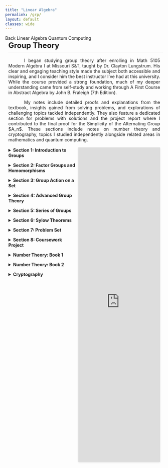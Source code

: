 ```yaml
---
title: "Linear Algebra"
permalink: /grp/
layout: default
classes: wide
---
```


<div class="learning-topnav">
  <a href="/learning/">Back</a>
  <a href="/linalg/">Linear Algebra</a>  
  <a href="/qc#">Quantum Computing</a>  
</div>

<style>
.text-block {
    margin-left: 2%;
    margin-right: 2%;
    text-align: justify;
    text-indent: 50px;
    margin-bottom: 1rem; /* Add space below */
}
h1 {
    all: unset; /* Reset all styles */
    display: block; /* Ensure it behaves like a block element */
    border-bottom: 0.5px solid #f5f5f5; /* Lighten the underline further */
    padding-bottom: 0.5rem; /* Add space between text and underline */
    font-size: 1.5rem; /* Adjust font size */
    font-weight: bold; /* Ensure it's bold */
    text-align: left; /* Align text to the left */
    margin-left: 2%; /* Align with text block */
    margin-bottom: 1rem; /* Add space below */
}
</style>
  <h1>Group Theory</h1>


<div class="text-block">
  <p>I began studying group theory after enrolling in Math 5105 Modern Algebra I at Missouri S&T, taught by <a href="https://sites.mst.edu/cjlungstrum/" style="text-decoration: none;">Dr. Clayton Lungstrum</a>. His clear and engaging teaching style made the subject both accessible and inspiring, and I consider him the best instructor I’ve had at this university. While the course provided a strong foundation, much of my deeper understanding came from self-study and working through <a href="https://edisciplinas.usp.br/pluginfile.php/5409004/mod_resource/content/2/John%20B.%20Fraleigh%2C%20Victor%20J.%20Katz%20-%20A%20first%20course%20in%20abstract%20algebra-Addison-Wesley%20%282003%29%20%281%29.pdf" style="text-decoration: none;">A First Course in Abstract Algebra by John B. Fraleigh (7th Edition)</a>.</p>
 
 <p>My notes include detailed proofs and explanations from the textbook, insights gained from solving problems, and explorations of challenging topics tackled independently. They also feature a dedicated section for problems with solutions and the project report where I contributed to the final proof for the Simplicity of the Alternating Group $A_n$. These sections include notes on number theory and cryptography, topics I studied independently alongside related areas in mathematics and quantum computing.</p>
</div>

<div class="content-container">
  <!-- Table of Contents -->
  <div id="toc-container">


  <details>
    <summary>Section 1: Introduction to Groups</summary>
    <ul>
      <li><a href="javascript:void(0)" onclick="loadPdfPage('https://soorajss1729.github.io/pdfjs/viewer.html?file=grp-qca2-1.pdf#page=3')">Introduction</a></li>
      <li><a href="javascript:void(0)" onclick="loadPdfPage('https://soorajss1729.github.io/pdfjs/viewer.html?file=grp-qca2-1.pdf#page=7')">Groups</a></li>
      <li><a href="javascript:void(0)" onclick="loadPdfPage('https://soorajss1729.github.io/pdfjs/viewer.html?file=grp-qca2-1.pdf#page=22')">Binary Operations</a></li>
      <li><a href="javascript:void(0)" onclick="loadPdfPage('https://soorajss1729.github.io/pdfjs/viewer.html?file=grp-qca2-1.pdf#page=26')">Properties of Groups</a></li>
      <li><a href="javascript:void(0)" onclick="loadPdfPage('https://soorajss1729.github.io/pdfjs/viewer.html?file=grp-qca2-1.pdf#page=39')">Three Groups</a></li>
      <li><a href="javascript:void(0)" onclick="loadPdfPage('https://soorajss1729.github.io/pdfjs/viewer.html?file=grp-qca2-1.pdf#page=57')">Subgroups</a></li>
      <li><a href="javascript:void(0)" onclick="loadPdfPage('https://soorajss1729.github.io/pdfjs/viewer.html?file=grp-qca2-1.pdf#page=64')">Nontrivial Subgroup of $(\mathbb{Z},+)$ is $m\mathbb{Z}$</a></li>
      <li><a href="javascript:void(0)" onclick="loadPdfPage('https://soorajss1729.github.io/pdfjs/viewer.html?file=grp-qca2-1.pdf#page=68')">Properties of Subgroups</a></li>
      <li><a href="javascript:void(0)" onclick="loadPdfPage('https://soorajss1729.github.io/pdfjs/viewer.html?file=grp-qca2-1.pdf#page=77')">Cyclic Groups</a></li>
      <li><a href="javascript:void(0)" onclick="loadPdfPage('https://soorajss1729.github.io/pdfjs/viewer.html?file=grp-qca2-2.pdf#page=3')">Cyclic Groups</a></li>
    </ul>
  </details>


  <details>
    <summary>Section 2: Factor Groups and Homomorphisms</summary>
    <ul>
      <li><a href="javascript:void(0)" onclick="loadPdfPage('https://soorajss1729.github.io/pdfjs/viewer.html?file=grp-note-2.pdf#page=1')">Finitely Generated Abelian Groups</a></li>
      <li><a href="javascript:void(0)" onclick="loadPdfPage('https://soorajss1729.github.io/pdfjs/viewer.html?file=grp-note-2.pdf#page=4')">Homomorphisms</a></li>
      <li><a href="javascript:void(0)" onclick="loadPdfPage('https://soorajss1729.github.io/pdfjs/viewer.html?file=grp-note-2.pdf#page=10')">Factor Groups</a></li>
      <li><a href="javascript:void(0)" onclick="loadPdfPage('https://soorajss1729.github.io/pdfjs/viewer.html?file=grp-note-2.pdf#page=16')">Fundamental Homomorphism Theorem</a></li>
      <li><a href="javascript:void(0)" onclick="loadPdfPage('https://soorajss1729.github.io/pdfjs/viewer.html?file=grp-note-2.pdf#page=23')">Converse of Lagrange's Theorem is False</a></li>
      <li><a href="javascript:void(0)" onclick="loadPdfPage('https://soorajss1729.github.io/pdfjs/viewer.html?file=grp-note-2.pdf#page=27')">Simple Groups</a></li>
      <li><a href="javascript:void(0)" onclick="loadPdfPage('https://soorajss1729.github.io/pdfjs/viewer.html?file=grp-note-2.pdf#page=29')">Maximal Normal Subgroup</a></li>
      <li><a href="javascript:void(0)" onclick="loadPdfPage('https://soorajss1729.github.io/pdfjs/viewer.html?file=grp-note-2.pdf#page=30')">Center and Commutator Subgroups</a></li>
    </ul>
  </details>

  <details>
    <summary>Section 3: Group Action on a Set</summary>
    <ul>
      <li><a href="javascript:void(0)" onclick="loadPdfPage('https://soorajss1729.github.io/pdfjs/viewer.html?file=grp-note-2.pdf#page=33')">G-Sets</a></li>
      <li><a href="javascript:void(0)" onclick="loadPdfPage('https://soorajss1729.github.io/pdfjs/viewer.html?file=grp-note-2.pdf#page=35')">Isotropy Subgroups</a></li>
      <li><a href="javascript:void(0)" onclick="loadPdfPage('https://soorajss1729.github.io/pdfjs/viewer.html?file=grp-note-2.pdf#page=40')">Application of G-Sets to Counting</a></li>
      <li><a href="javascript:void(0)" onclick="loadPdfPage('https://soorajss1729.github.io/pdfjs/viewer.html?file=grp-note-2.pdf#page=42')">Burnside's Formula</a></li>
    </ul>
  </details>

  <details>
    <summary>Section 4: Advanced Group Theory</summary>
    <ul>
      <li><a href="javascript:void(0)" onclick="loadPdfPage('https://soorajss1729.github.io/pdfjs/viewer.html?file=grp-note-3.pdf#page=1')">First Isomorphism Theorem</a></li>
      <li><a href="javascript:void(0)" onclick="loadPdfPage('https://soorajss1729.github.io/pdfjs/viewer.html?file=grp-note-3.pdf#page=4')">Join of Subgroups</a></li>
      <li><a href="javascript:void(0)" onclick="loadPdfPage('https://soorajss1729.github.io/pdfjs/viewer.html?file=grp-note-3.pdf#page=6')">Second Isomorphism Theorem</a></li>
      <li><a href="javascript:void(0)" onclick="loadPdfPage('https://soorajss1729.github.io/pdfjs/viewer.html?file=grp-note-3.pdf#page=10')">Third Isomorphism Theorem</a></li>
    </ul>
  </details>

  <details>
    <summary>Section 5: Series of Groups</summary>
    <ul>
      <li><a href="javascript:void(0)" onclick="loadPdfPage('https://soorajss1729.github.io/pdfjs/viewer.html?file=grp-note-3.pdf#page=13')">Normal(Subnormal) Series</a></li>
      <li><a href="javascript:void(0)" onclick="loadPdfPage('https://soorajss1729.github.io/pdfjs/viewer.html?file=grp-note-3.pdf#page=15')">Refinement of a Series</a></li>
      <li><a href="javascript:void(0)" onclick="loadPdfPage('https://soorajss1729.github.io/pdfjs/viewer.html?file=grp-note-3.pdf#page=16')">Butterfly Lemma</a></li>
      <li><a href="javascript:void(0)" onclick="loadPdfPage('https://soorajss1729.github.io/pdfjs/viewer.html?file=grp-note-3.pdf#page=17')">Schreier Theorem</a></li>
      <li><a href="javascript:void(0)" onclick="loadPdfPage('https://soorajss1729.github.io/pdfjs/viewer.html?file=grp-note-3.pdf#page=22')">Composition and Principal Series</a></li>
      <li><a href="javascript:void(0)" onclick="loadPdfPage('https://soorajss1729.github.io/pdfjs/viewer.html?file=grp-note-3.pdf#page=24')">Jordan-Holder Theorem</a></li>
    </ul>
  </details>

  <details>
    <summary>Section 6: Sylow Theorems</summary>
    <ul>
      <li><a href="javascript:void(0)" onclick="loadPdfPage('https://soorajss1729.github.io/pdfjs/viewer.html?file=grp-note-3.pdf#page=29')">Introduction</a></li>
      <li><a href="javascript:void(0)" onclick="loadPdfPage('https://soorajss1729.github.io/pdfjs/viewer.html?file=grp-note-3.pdf#page=33')">Cauchy's Theorem and p-Group</a></li>
      <li><a href="javascript:void(0)" onclick="loadPdfPage('https://soorajss1729.github.io/pdfjs/viewer.html?file=grp-note-3.pdf#page=37')">Normalizer of a Subgroup</a></li>
      <li><a href="javascript:void(0)" onclick="loadPdfPage('https://soorajss1729.github.io/pdfjs/viewer.html?file=grp-note-3.pdf#page=41')">First Sylow Theorem</a></li>
      <li><a href="javascript:void(0)" onclick="loadPdfPage('https://soorajss1729.github.io/pdfjs/viewer.html?file=grp-note-3.pdf#page=44')">Sylow p-Subgroup</a></li>
      <li><a href="javascript:void(0)" onclick="loadPdfPage('https://soorajss1729.github.io/pdfjs/viewer.html?file=grp-note-3.pdf#page=45')">Second Sylow Theorem</a></li>
      <li><a href="javascript:void(0)" onclick="loadPdfPage('https://soorajss1729.github.io/pdfjs/viewer.html?file=grp-note-3.pdf#page=47')">Third Sylow Theorem</a></li>
    </ul>
  </details>

  <details>
    <summary>Section 7: Problem Set</summary>
    <ul>
      <li><a href="javascript:void(0)" onclick="loadPdfPage('https://soorajss1729.github.io/pdfjs/viewer.html?file=la2.pdf#page=1')">Will Upload Soon !</a></li>
    </ul>
  </details>

  <details>
    <summary>Section 8: Coursework Project</summary>
    <ul>
      <li><a href="javascript:void(0)" onclick="loadPdfPage('https://soorajss1729.github.io/pdfjs/viewer.html?file=grp-proj-report.pdf#page=3')">$A_n$ is Simple for $n\ge 5$</a></li>
      <li><a href="javascript:void(0)" onclick="loadPdfPage('https://soorajss1729.github.io/pdfjs/viewer.html?file=grp-proj-ppt.pdf#page=10')">Project Presentation</a></li>
    </ul>
  </details>
  <details>
    <summary>Number Theory: Book 1</summary>
    <ul>
      <li><a href="javascript:void(0)" onclick="loadPdfPage('https://soorajss1729.github.io/pdfjs/viewer.html?file=nmbr-qca4-2.pdf#page=1')">Will upload soon !</a></li>
    </ul>
  </details>
  
  <details>
    <summary>Number Theory: Book 2</summary>
    <ul>
      <li><a href="javascript:void(0)" onclick="loadPdfPage('https://soorajss1729.github.io/pdfjs/viewer.html?file=nmbr-qca4-2.pdf#page=3')">Euler's Theorem</a></li>
      <li><a href="javascript:void(0)" onclick="loadPdfPage('https://soorajss1729.github.io/pdfjs/viewer.html?file=nmbr-qca4-2.pdf#page=27')">Reduction of Factoring to Order Finding</a></li>
      <li><a href="javascript:void(0)" onclick="loadPdfPage('https://soorajss1729.github.io/pdfjs/viewer.html?file=nmbr-qca4-2.pdf#page=52')">Continued Fractions</a></li>
      <li><a href="javascript:void(0)" onclick="loadPdfPage('https://soorajss1729.github.io/pdfjs/viewer.html?file=nmbr-qca4-2.pdf#page=65')">Convergents and Their Properties</a></li>
      <li><a href="javascript:void(0)" onclick="loadPdfPage('https://soorajss1729.github.io/pdfjs/viewer.html?file=nmbr-qca4-2.pdf#page=78')">Dirichlet's Approximation Theorem</a></li>
    </ul>
  </details>
  <details>
    <summary>Cryptography</summary>
    <ul>
      <li><a href="javascript:void(0)" onclick="loadPdfPage('https://soorajss1729.github.io/pdfjs/viewer.html?file=rsa.pdf#page=3')">Public Key Cryptography</a></li>        
      <li><a href="javascript:void(0)" onclick="loadPdfPage('https://soorajss1729.github.io/pdfjs/viewer.html?file=rsa.pdf#page=9')">RSA Cryptosystem</a></li>   
      <li><a href="javascript:void(0)" onclick="loadPdfPage('https://soorajss1729.github.io/pdfjs/viewer.html?file=rsa.pdf#page=20')">Diffie-Hellman Key Exchange</a></li>   
    </ul>
  </details>    
  </div>
  
<script>
function loadPdfPage(url) {
    const pdfViewer = document.querySelector('.pdf-viewer iframe');
    if (pdfViewer) {
        pdfViewer.src = url;

        // Check if the screen width is less than or equal to 768px (for smaller screens)
        if (window.innerWidth <= 768) {
            const viewerContainer = document.querySelector('.pdf-viewer');
            viewerContainer.scrollIntoView({ behavior: 'smooth', block: 'start' });
        }
    }
}

</script>

  <!-- PDF Viewer -->
  <div class="pdf-viewer">
    <iframe src="https://soorajss1729.github.io/pdfjs/viewer.html?file=grp-qca2-1.pdf" width="100%" height="1000px" style="border: none;"></iframe>
  </div>
</div>

<style>
/* General styling */
a {
    text-decoration: none; /* Remove underline for all hyperlinks */
}
  
body {
    padding-bottom: 50px; /* Adds 50px of vertical space at the bottom of the page */
}

.learning-content {
  margin-left: 5%;
  margin-right: 5%;
}

.text-block {
    text-align: justify;
    text-indent: 50px;
}

/* Flexbox container for TOC and PDF viewer */
.content-container {
    display: flex;
    flex-wrap: nowrap;
    gap: 0px;
    margin-left: 2%;
    margin-right: 2%;
    height: 1000px; /* Set a height for the container */
}

/* TOC styling */
#toc-container {
    flex: 1 1 45%; /* TOC takes up 30% of the width */
    max-width: 400px;
    overflow-y: auto; /* Enable vertical scrolling */
    border-right: 0px solid #ddd; /* Optional right border for separation */
    padding-right: 10px; /* Space for scroll bar */
    height: 100%; /* Match the container height */
}

#toc-container details {
  margin-bottom: 1em; /* Add spacing between collapsible sections */
}

#toc-container summary {
  font-weight: bold;
  cursor: pointer;
}

#toc-container ul {
  list-style-type: square;
  padding-left: 20px;
}

/* PDF Viewer styling */
.pdf-viewer {
    flex: 1 1 55%; /* PDF viewer takes up 70% of the width */
    border: 0px solid #ddd;
    box-shadow: 0 2px 5px rgba(0, 0, 0, 0.1);
}

/* Mobile adjustments */
@media (max-width: 768px) {
  .content-container {
    flex-direction: column; /* Stack TOC and viewer vertically */
    height: auto; /* Allow the container height to adjust naturally */
    margin-bottom: 50px; /* Prevent overlap with footer */
  }
  #toc-container {
    max-width: 100%;
    height: auto; /* Adjust height naturally */
  }
  .pdf-viewer {
    max-width: 100%;
    height: calc(100vh - 50px); /* Take up remaining space above footer */
    margin-top: 1rem; /* Add spacing between TOC and PDF viewer */
    flex-grow: 1; /* Ensure it stretches to fill available space */
  }
  footer {
    position: relative;
    bottom: 0;
  }
}
</style>
